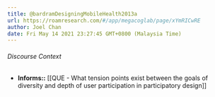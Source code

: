 ```yaml
---
title: @bardramDesigningMobileHealth2013a
url: https://roamresearch.com/#/app/megacoglab/page/xYmRICwRE
author: Joel Chan
date: Fri May 14 2021 23:27:45 GMT+0800 (Malaysia Time)
---
```




###### Discourse Context

- **Informs::** [[QUE - What tension points exist between the goals of diversity and depth of user participation in participatory design]]
